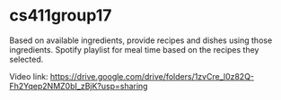 # cs411group17

Based on available ingredients, provide recipes and dishes using those ingredients. Spotify playlist for meal time based on the recipes they selected. 

Video link: https://drive.google.com/drive/folders/1zvCre_l0z82Q-Fh2Yqep2NMZ0bI_zBjK?usp=sharing
